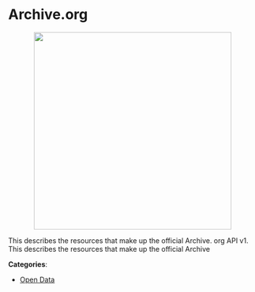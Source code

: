 # Archive.org
<p align="center">
    <img width="400" src="https://raw.githubusercontent.com/apis-list/apis-list/apis/archive-org/logo_256x256.png" />
</p>

This describes the resources that make up the official Archive. org API v1.  This describes the resources that make up the official Archive



**Categories**:
- [Open Data](https://github.com/apis-list/apis-list#open-data)




